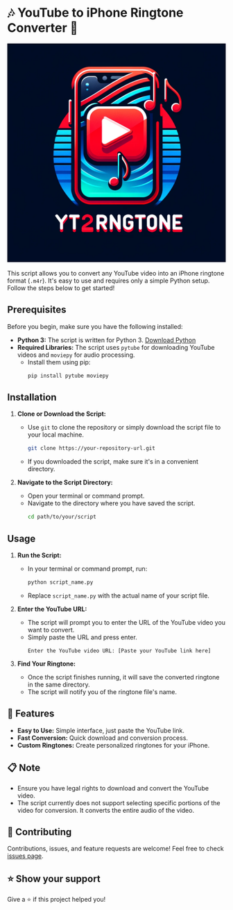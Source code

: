 # 🎶 YouTube to iPhone Ringtone Converter 📱

![logo](./images/logo.png "yt2ringtone logo")

This script allows you to convert any YouTube video into an iPhone ringtone format (`.m4r`). It's easy to use and requires only a simple Python setup. Follow the steps below to get started!

## Prerequisites

Before you begin, make sure you have the following installed:
- **Python 3:** The script is written for Python 3. [Download Python](https://www.python.org/downloads/)
- **Required Libraries:** The script uses `pytube` for downloading YouTube videos and `moviepy` for audio processing.
  - Install them using pip:
    ```bash
    pip install pytube moviepy
    ```

## Installation

1. **Clone or Download the Script:**
   - Use `git` to clone the repository or simply download the script file to your local machine.
     ```bash
     git clone https://your-repository-url.git
     ```
   - If you downloaded the script, make sure it's in a convenient directory.

2. **Navigate to the Script Directory:**
   - Open your terminal or command prompt.
   - Navigate to the directory where you have saved the script.
     ```bash
     cd path/to/your/script
     ```

## Usage

1. **Run the Script:**
   - In your terminal or command prompt, run:
     ```bash
     python script_name.py
     ```
   - Replace `script_name.py` with the actual name of your script file.

2. **Enter the YouTube URL:**
   - The script will prompt you to enter the URL of the YouTube video you want to convert.
   - Simply paste the URL and press enter.
     ```
     Enter the YouTube video URL: [Paste your YouTube link here]
     ```

3. **Find Your Ringtone:**
   - Once the script finishes running, it will save the converted ringtone in the same directory.
   - The script will notify you of the ringtone file's name.

## 🌟 Features

- **Easy to Use:** Simple interface, just paste the YouTube link.
- **Fast Conversion:** Quick download and conversion process.
- **Custom Ringtones:** Create personalized ringtones for your iPhone.

## 📋 Note

- Ensure you have legal rights to download and convert the YouTube video.
- The script currently does not support selecting specific portions of the video for conversion. It converts the entire audio of the video.

## 🤝 Contributing

Contributions, issues, and feature requests are welcome! Feel free to check [issues page](https://github.com/your-repository-url/issues).

## ⭐ Show your support

Give a ⭐️ if this project helped you!
